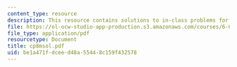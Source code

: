 ```yaml
---
content_type: resource
description: This resource contains solutions to in-class problems for week 8, monday.
file: https://ol-ocw-studio-app-production.s3.amazonaws.com/courses/6-042j-mathematics-for-computer-science-fall-2005/be1a471fdceed48a55448c159f432578_cp8msol.pdf
file_type: application/pdf
resourcetype: Document
title: cp8msol.pdf
uid: be1a471f-dcee-d48a-5544-8c159f432578
---
```

